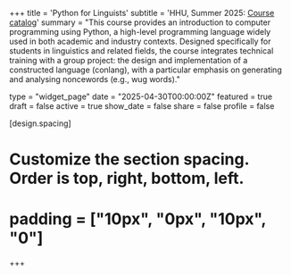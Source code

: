 +++
title = 'Python for Linguists'
subtitle = 'HHU, Summer 2025: [Course catalog](https://lsf.hhu.de/qisserver/servlet/de.his.servlet.RequestDispatcherServlet?state=verpublish&status=init&vmfile=no&moduleCall=webInfo&publishConfFile=webInfo&publishSubDir=veranstaltung&veranstaltung.veranstid=262891)'
summary = "This course provides an introduction to computer programming using Python, a high-level programming language widely used in both academic and industry contexts. Designed specifically for students in linguistics and related fields, the course integrates technical training with a group project: the design and implementation of a constructed language (conlang), with a particular emphasis on generating and analysing noncewords (e.g., wug words)."

type = "widget_page"
date = "2025-04-30T00:00:00Z"
featured = true
draft = false
active = true
show_date = false
share = false
profile = false

[design.spacing]
  # Customize the section spacing. Order is top, right, bottom, left.
  # padding = ["10px", "0px", "10px", "0"]

+++

